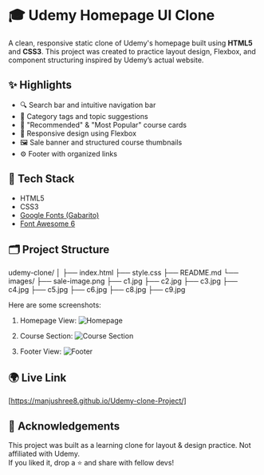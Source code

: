 # 🎓 Udemy Homepage UI Clone

A clean, responsive static clone of Udemy's homepage built using **HTML5** and **CSS3**. This project was created to practice layout design, Flexbox, and component structuring inspired by Udemy’s actual website.

## ✨ Highlights

- 🔍 Search bar and intuitive navigation bar  
- 🎨 Category tags and topic suggestions  
- 🧩 "Recommended" & "Most Popular" course cards  
- 📱 Responsive design using Flexbox  
- 🖼️ Sale banner and structured course thumbnails  
- ⚙️ Footer with organized links  

## 🧪 Tech Stack

- HTML5  
- CSS3  
- [Google Fonts (Gabarito)](https://fonts.google.com/specimen/Gabarito)  
- [Font Awesome 6](https://fontawesome.com/)  

## 🗂️ Project Structure

udemy-clone/
│
├── index.html
├── style.css
├── README.md
└── images/
├── sale-image.png
├── c1.jpg
├── c2.jpg
├── c3.jpg
├── c4.jpg
├── c5.jpg
├── c6.jpg
├── c8.jpg
├── c9.jpg

Here are some screenshots:

1. Homepage View:
   ![Homepage](udemy-clone\Screenshots\Screenshot1.jpg)

2. Course Section:
   ![Course Section](udemy-clone\Screenshots\Screenshot2.jpg)

3. Footer View:
   ![Footer](udemy-clone\Screenshots\Screenshot3.jpg)
   
## 🌍 Live Link
[https://manjushree8.github.io/Udemy-clone-Project/]

## 🙌 Acknowledgements

This project was built as a learning clone for layout & design practice. Not affiliated with Udemy.  
If you liked it, drop a ⭐ and share with fellow devs!


